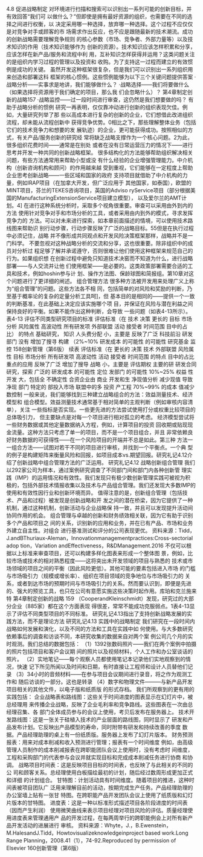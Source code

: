 
4.8
促进战略制定
对环境进行扫描和搜索可以识别出一系列可能的创新目标，并有效回答“我们可
以做什么？”但即使是拥有最好资源的组织，也需要在不同的选择之间进行权衡，以
决定采用哪一种选择，放弃哪一种选择。这个过程不应仅仅是对竞争对手或顾客的市
场需求作出反应，也不应是跟随最新的技术潮流。成功的创新战略需要理解竞争规则
的核心参数（市场、竞争者、外部力量等）以及技术知识的作用（技术知识能够作为
创新的资源）。技术知识应该怎样积累和分享，应该怎样在新产品/服务和流程中利
用，互补知识怎样获得并运用？这类问题关注的是组织内学习过程的管理以及投资和
收购。为了支持这一过程而建立的有效惯例是成功的关键。
虽然开发这种框架很复杂，但是我们可以识别出一系列组织用来创造和部署这科
框架的核心惯例。这些惯例能够为以下三个关键问题提供答案
·战略分析——实事求是地讲，我们能够做什么？
·战略选择——我们将要做什么（如果选择将资源用于我们确定的项目，那么我
们会忽略什么）？
第4章制定创新的战略157
·战略监控——过一段时间进行审查，这仍然是我们想要做的吗？
有助于战略分析的惯例
研究一再表明，仅仅靠冲动进行创新的组织表现欠佳。例如，大量研究列举了那
些以高成本进行复杂的创新的企业，它们想借此改进组织流程，却未能从流程创新中
获得竞争优势。0相比之下，那些理解整体业务（包括它们的技术竞争力和想要的发
展轨迹）的企业，更可能获得成功。按照相似的方式，有关产品/服务创新的研究经
常将缺乏战略支撑作为一个核心问题。2为此，很多组织花费时间——通常是在别处
或者在没有日常运营压力的情况下——进行思考并开发一种共同的创新战略框架。
很多结构化的方法能够帮助组织解决相关问题，有些方法通常用来帮助小型或没
有什么经验的企业增强管理能力。中介机构（创新咨询机构和顾问）的作用越来越
受到重视，它们能够在一定程度上帮助企业思考创新战略——一些区域和国家的政府
支持项目就借助了中介机构的力量，例如IRAP项目（在加拿大开发，但广泛应用于
其他国家，如泰国），欧盟的MINT项目，芬兰的TEKES咨询项目，英国的Adviso
ryService项目（部分根据美国的ManufacturingExtensionService项目建立模型），
以及爱尔兰的AMT计划。4]
在进行这种系统分析时，采取多个视角很重要。审查可以采用由外到内的方法
使用针对竞争对手和市场分析的工具，或者采用由内到外的模式，寻求发挥竞争力的
方法。可以对未来进行探索，如本章前面描述的情境，可以使用技术路线图来帮助识
别行动步骤，行动步骤反映了广泛的战略目标。55但是在执行过程中必须记住，战略
并不像形成共同观点和开发风险决策框架那样，战略并不是一门科学。
不要忽视对这种战略分析的交流和分享，这也很重要。除非组织中的成员对分析过
程足够了解并承诺遵守，否则很难让他们使用这种框架来规范自己的行为。如果组织想
在创新过程中避免只知道技术决窑而不知道为什么，进行战略部署——与人交流并让他
们使用框架——是必要的。这类政策部署需要合适的工具和技术，例如hoshin参与计
划、操作方法图、保龄球图和简报组。第10章对这个问题进行了更详细的闸述。
组合管理方法
很多种方法被开发用来处理广义上称为“组合管理”的问题。这些方法各不相
同，包括简单的对风险和奖励的判断，乃至基于概率论的复杂的定量分析工具呵]，但
基本目的是相同的——提供一个一致的判断基准，在此基础上决定应该实施哪个项
目，并保证在风险与潜在利益之间保持良好的平衡。如果不能作出这种判断，会导致
一些问题（如表4-13所示）。
表4-13
评估不同类型研究项目的标准
评估标准（在
技术
决策
更长的
目标
市场分析
风险属性
高波动性
所有研发项
外部联盟
活动
接受者
时间范围
目中的占比）
的特点
基础研究，
知识
人头费分配
小，主要是
反映了广泛
科技前沿
研发部门
没有
增加了搜寻
构建
（2%~10%
研发成本
的可能性
的可能性
研究基金
监控
158创新管理（第6版）
续表
评估标准（在
更长的
决策
技术
外部联盟
风险属性
目标
市场分析
所有研发项
高波动性
活动
接受者
时间范围
的特点
目中的占比
重点的应用
反映了广泛
增加了搜导
战略
小，主要是
评估期权
主要的研
研发合同
研究，探索
广泛的
研发成本
的可能性
定位
发部门
的可能性
10%~25%
权益
性开发
大，包括全
不确定性
合资企业由
商业
开发和生
净现值分析
减少现值
导致净现
部门
特定的
部投入市场
联盟中的多
投资
产工程
70%~99%
的成本
值减少
数控制
一般来说，我们能够找到三种建立战略组合的方法：效益测量技术、经济模型和
组合模型。效益测量技术通常基于相对简单的主观判断（例如审核内容清单），关注
一些指标是否实现。一些更先进的方法尝试使用打分或权重比较项目的总体吸引力，
但主要缺点是对每一个项目进行相对孤立的考虑。
经济模型尝试将一些财务数据或其他定量数据纳入方程，例如，计算项目的投资
回收期或贴现现金流量。这种方法只考虑了单一的项目，而不是一个项目组合，并且
非常依赖良好财务数据的可获得性——在一个风险项目的开端并不总是如此。第三种
方法一一组合方法——试图对若干不同的项目进行审核，并找到一个平衡点。一个典
型的例子是构建矩阵来衡量风险和回报，如项目成本vs.期望回报。研究礼记4.12介
绍了创新战略中组合管理方法的广泛运用。
研究礼记4.12
战略创新组合管理
我们以292家公司为样本，通过案例研究调查了不同部门间和部门内各种创新管
理实践（IMP）的运用情况和有效性。我们发现只有极少数创新管理实践可被视为积
极的，包括外部技术情报收集以及技术与产品组合管理。我们还发现大多数IMP的
使用和有效性因行业和创新环境而异。
值得注意的是，创新组合管理（包括技术、产品和过程）被发现是创新战略和开
发之间的潜在桥梁，因为它提供了一种机制，通过这种机制，创新活动与企业战略保
持一致，并且可以发现提升活动间协同作用的机会。
组合管理与卓越的创新和财务绩效相关联，因为它有助于识别多个产品和项目之
间的关系，识别新的应用和业务，并在已有产品、市场和业务外建立自主性。对组合
进行基准测试和评分的公司表现更优。
资料来源：Tidd，J.andBThuriaux-Aleman，Innovationmanagementpractices:Cross-sectorial adop
tion，Variation andEffectiveness，R&DManagement.2016
不仅可以根据以上标准来审查项目，还可以构建多样化图表来形成一个整体图
景，例如，比较市场或技术的相对熟悉程度——这将突出未开发领域的项目与熟悉的
技术或市场领域的项目之间的平衡（因此风险更低）。其他可能的要素包括进入市场
的门槛与市场吸引力（规模或增长率）、组织在项目领域的竞争地位与市场吸引力的
关系，或者到达市场的预期时间与市场吸引力的关系。然而要认识到，即便是先进
的、强大的预览工具，也只在公司有意愿实施这些决策时起作用。库珀和克兰施来特
第4章制定创新的战略
159
（CooperandKleinschmidt）发现，研究过的大部分企业（885家）都在这个方面表现
得很差，常常不能成功克服弱点。1表4-13显示了评估不同类型项目的不同标准。
研究礼记4.13指出了支持创新战略发展的实践方法，而不是理论方法
研究礼记4.13
实践中的战略制定
我们研究在一段时间内战略如何发展和演化，以及不同的方法和工具在实践中如
何使用。与大多数研究依赖事后的调查和访谈不同，本研究收集的数据来自对两个案
例公司几个月的实时观测。我们总结的数据包括：
（1）1392张数码照片——我们在两个案例中拍摄的照片包括项目和客户会议期
间的照片以及视频材料，个人工作和办公室谈话的照片。
（2）实地笔记——每个观察人员都使用笔记本记录他们实地观察到的情况，快速
记下所见所闻以及时间和日期，有时直接让工程师和设计人员替他们记录
（3）34小时的音频材料——在参与项目会议期间进行录音，将之作为观测工作和
随后访谈的一部分。这也是转录
（4）数字和物理文件———与新产品开发项目相关的其他文件，以电子版和纸质版
的形式存档。
我们所观察到的更有用的实践包括：
企业战略表和路线图：这些关于时间进度的图表显示在幻灯片中，被总经理用
来传播企业战略，反映了企业毛利率和竞争路线。这些图表在一次由总经理召集、各
部门全体成员参与的会议上使用，考贝后发布在服务器上。
技术开发路线图：这是一张关于硅植入技术的产业层面的路线图，同时显示了
研发和产品发布计划。它反映出产品模型的寿命，同时附带有研发和持续改善的季度
数据。产品经理助理的桌上有一份纸质版。服务器上发布了幻灯片版本。
财务预测报表：用来对成本削减和收入预测进行管理；报表有一个时间维度
例如，由高级管理人员制作的成本削减报表在跨职能团队会议上使用时，没有考虑时
间维度，工程和采购部门的代表参与会议并就实现目标和完成成本削减任务进行协商
和协调。
战略项目时间表：这是反映项目目标的时间表，也反映了与此相关的不同的公
司和顾客关系。总经理使用白板描绘最初的计划，随后经过数周形成更加正式和详细
的计划组合。
甘特图：计划活动具有时间维度。随着项目的推进，这种时间表被项目团队广
泛用来理解目前的活动，按期完成生产任务。产品经理助理的办公室墙上贴有一张甘
特图。在跨职能产品开发团队会议上使用了纸质版和幻灯片版本的甘特图。
进度表：这是一种以标准形式描述项目各阶段进度的时间表（因而产生利润）
使用微笑曲线来表示项目经理对项目风险的评估。质量经理使用进度表来管理通用产
品的开发过程，在每两周举行的跨职能例会上对所有新产品开发活动的进展进行
审核。
资料来源：Whyte，J.，B.Ewenstein，M.HalesandJ.Tidd，Howtovisualizeknowledgeinproject
based work.Long Range Planning，2008.41（1），74-92.Reproduced by permission of Elsevier
160创新管理（第6版）
